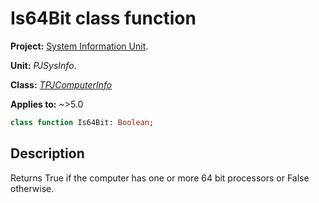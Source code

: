 # Is64Bit class function

**Project:** [System Information Unit](../API.md).

**Unit:** _PJSysInfo_.

**Class:** _[TPJComputerInfo](./TPJComputerInfo.md)_

**Applies to:** ~>5.0

```pascal
class function Is64Bit: Boolean;
```

## Description

Returns True if the computer has one or more 64 bit processors or False otherwise.
